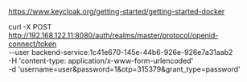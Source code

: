 https://www.keycloak.org/getting-started/getting-started-docker

curl -X POST http://192.168.122.11:8080/auth/realms/master/protocol/openid-connect/token \
    --user backend-service:1c41e670-145e-44b6-926e-926e7a31aab2 \
    -H 'content-type: application/x-www-form-urlencoded' \
    -d 'username=user&password=1&otp=315379&grant_type=password' 
